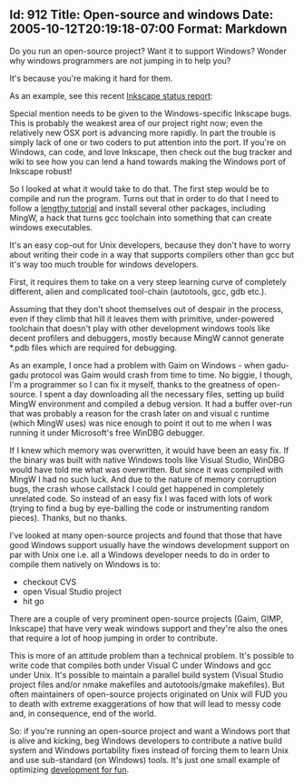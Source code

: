 Id: 912
Title: Open-source and windows
Date: 2005-10-12T20:19:18-07:00
Format: Markdown
--------------
Do you run an open-source project? Want it to support Windows? Wonder why
windows programmers are not jumping in to help you?

It's because you're making it hard for them.

As an example, see this recent [Inkscape status report][1]:

Special mention needs to be given to the Windows-specific Inkscape
bugs. This is probably the weakest area of our project right now;
even the relatively new OSX port is advancing more rapidly. In part the
trouble is simply lack of one or two coders to put attention into the
port. If you're on Windows, can code, and love Inkscape, then check out
the bug tracker and wiki to see how you can lend a hand towards making
the Windows port of Inkscape robust!

So I looked at what it would take to do that. The first step would be
to compile and run the program. Turns out that in order to do that I
need to follow a [lengthy tutorial][2]
and install several other packages, including MingW, a hack that turns
gcc toolchain into something that can create windows executables.

It's an easy cop-out for Unix developers, because they don't have to
worry about writing their code in a way that supports compilers other
than gcc but it's way too much trouble for windows developers.

First, it requires them to take on a very steep learning curve of
completely different, alien and complicated tool-chain (autotools, gcc,
gdb etc.).

Assuming that they don't shoot themselves out of despair in the
process, even if they climb that hill it leaves them with primitive,
under-powered toolchain that doesn't play with other development
windows tools like decent profilers and debuggers, mostly because MingW
cannot generate *.pdb files which are required for debugging.

As an example, I once had a problem with Gaim on Windows - when
gadu-gadu protocol was Gaim would crash from time to time. No biggie, I
though, I'm a programmer so I can fix it myself, thanks to the
greatness of open-source. I spent a day downloading all the necessary
files, setting up build MingW environment and compiled a debug version.
It had a buffer over-run that was probably a reason for the crash later
on and visual c runtime (which MingW uses) was nice enough to point it
out to me when I was running it under Microsoft's free WinDBG debugger.

If I knew which memory was overwritten, it would have been an easy fix.
If the binary was built with native Windows tools like Visual Studio,
WinDBG would have told me what was overwritten. But since it was
compiled with MingW I had no such luck. And due to the nature of memory
corruption bugs, the crash whose callstack I could get happened in
completely unrelated code. So instead of an easy fix I was faced with
lots of work (trying to find a bug by eye-balling the code or
instrumenting random pieces). Thanks, but no thanks.

I've looked at many open-source projects and found that those that have
good Windows support usually have the windows development support on par with
Unix one i.e. all a Windows developer needs to do in order to compile
them natively on Windows is to:

  * checkout CVS
  * open Visual Studio project
  * hit go

There are a couple of very prominent open-source projects (Gaim, GIMP,
Inkscape) that have very weak windows support and they're also the ones
that require a lot of hoop jumping in order to contribute.

This is more of an attitude problem than a technical problem. It's
possible to write code that compiles both under Visual C under Windows
and gcc under Unix. It's possible to maintain a parallel build system
(Visual Studio project files and/or nmake makefiles and autotools/gmake
makefiles). But often maintainers of open-source projects originated on
Unix will FUD you to death with extreme exaggerations of how that will
lead to messy code and, in consequence, end of the world.

So: if you're running an open-source project and want a Windows port
that is alive and kicking, beg Windows developers to contribute a
native build system and Windows portability fixes instead of forcing
them to learn Unix and use sub-standard (on Windows) tools. It's just one
small example of optimizing [development for fun][3].

   [1]: http://www.inkscape.org/status/en/status_20051001.php (Inkscape status report)
   [2]: http://inkscape.org/win32/win32buildnotes.html (lengthy tutorial)
   [3]: http://www.oreillynet.com/pub/wlg/7996 (development for fun)

